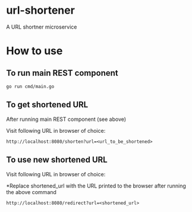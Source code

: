 # url-shortener

A URL shortner microservice

# How to use

## To run main REST component

```
go run cmd/main.go
```

## To get shortened URL

After running main REST component (see above)

Visit following URL in browser of choice:

```
http://localhost:8080/shorten?url=<url_to_be_shortened>
```

## To use new shortened URL

Visit following URL in browser of choice:

\*Replace shortened_url with the URL printed to the browser after running the above command

```
http://localhost:8080/redirect?url=<shortened_url>
```
